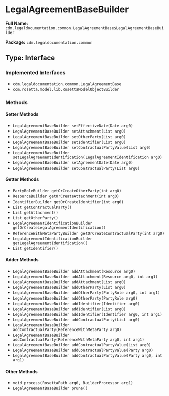 # LegalAgreementBaseBuilder

**Full Name:** `cdm.legaldocumentation.common.LegalAgreementBase$LegalAgreementBaseBuilder`

**Package:** `cdm.legaldocumentation.common`

## Type: Interface

### Implemented Interfaces

- `cdm.legaldocumentation.common.LegalAgreementBase`
- `com.rosetta.model.lib.RosettaModelObjectBuilder`

### Methods

#### Setter Methods

- `LegalAgreementBaseBuilder setEffectiveDate(Date arg0)`
- `LegalAgreementBaseBuilder setAttachment(List arg0)`
- `LegalAgreementBaseBuilder setOtherParty(List arg0)`
- `LegalAgreementBaseBuilder setIdentifier(List arg0)`
- `LegalAgreementBaseBuilder setContractualPartyValue(List arg0)`
- `LegalAgreementBaseBuilder setLegalAgreementIdentification(LegalAgreementIdentification arg0)`
- `LegalAgreementBaseBuilder setAgreementDate(Date arg0)`
- `LegalAgreementBaseBuilder setContractualParty(List arg0)`

#### Getter Methods

- `PartyRoleBuilder getOrCreateOtherParty(int arg0)`
- `ResourceBuilder getOrCreateAttachment(int arg0)`
- `IdentifierBuilder getOrCreateIdentifier(int arg0)`
- `List getContractualParty()`
- `List getAttachment()`
- `List getOtherParty()`
- `LegalAgreementIdentificationBuilder getOrCreateLegalAgreementIdentification()`
- `ReferenceWithMetaPartyBuilder getOrCreateContractualParty(int arg0)`
- `LegalAgreementIdentificationBuilder getLegalAgreementIdentification()`
- `List getIdentifier()`

#### Adder Methods

- `LegalAgreementBaseBuilder addAttachment(Resource arg0)`
- `LegalAgreementBaseBuilder addAttachment(Resource arg0, int arg1)`
- `LegalAgreementBaseBuilder addAttachment(List arg0)`
- `LegalAgreementBaseBuilder addOtherParty(List arg0)`
- `LegalAgreementBaseBuilder addOtherParty(PartyRole arg0, int arg1)`
- `LegalAgreementBaseBuilder addOtherParty(PartyRole arg0)`
- `LegalAgreementBaseBuilder addIdentifier(Identifier arg0)`
- `LegalAgreementBaseBuilder addIdentifier(List arg0)`
- `LegalAgreementBaseBuilder addIdentifier(Identifier arg0, int arg1)`
- `LegalAgreementBaseBuilder addContractualParty(List arg0)`
- `LegalAgreementBaseBuilder addContractualParty(ReferenceWithMetaParty arg0)`
- `LegalAgreementBaseBuilder addContractualParty(ReferenceWithMetaParty arg0, int arg1)`
- `LegalAgreementBaseBuilder addContractualPartyValue(List arg0)`
- `LegalAgreementBaseBuilder addContractualPartyValue(Party arg0)`
- `LegalAgreementBaseBuilder addContractualPartyValue(Party arg0, int arg1)`

#### Other Methods

- `void process(RosettaPath arg0, BuilderProcessor arg1)`
- `LegalAgreementBaseBuilder prune()`

